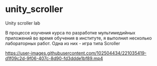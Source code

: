 # unity_scroller
Unity scroller lab

В процессе изучения курса по разработке мультимедийных приложений во время обучения в институте, я выполнил несколько лабораторных работ. Одна из них - игра типа Scroller


https://user-images.githubusercontent.com/102504434/221035419-d1f09c2d-9f06-407c-8d90-fd3ddde1bf89.mp4

